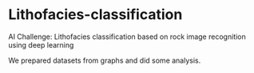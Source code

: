# Lithofacies-classification
AI Challenge: Lithofacies classification based on rock image recognition using deep learning

We prepared datasets from graphs and did some analysis. 
